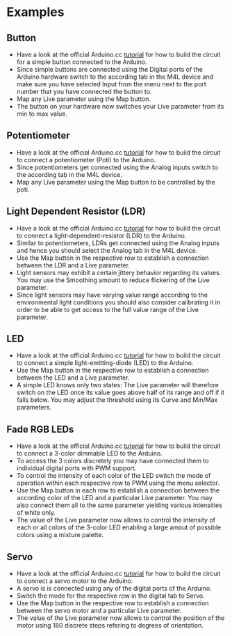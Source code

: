 # Examples

## Button 

  * Have a look at the official Arduino.cc [tutorial](https://www.arduino.cc/en/Tutorial/Button) for how to build the circuit for a simple button connected to the Arduino.
  * Since simple buttons are connected using the Digital ports of the Arduino hardware switch to the according tab in the M4L device and make sure you have selected Input from the menu next to the port number that you have connected the button to.
  * Map any Live parameter using the Map button.
  * The button on your hardware now switches your Live parameter from its min to max value.

## Potentiometer

  * Have a look at the official Arduino.cc [tutorial](https://www.arduino.cc/en/Tutorial/AnalogInput) for how to build the circuit to connect a potentiometer (Poti) to the Arduino.
  * Since potentiometers get connected using the Analog inputs switch to the according tab in the M4L device.
  * Map any Live parameter using the Map button to be controlled by the poti.

## Light Dependent Resistor (LDR) 

  * Have a look at the official Arduino.cc [tutorial](https://www.arduino.cc/en/Tutorial/AnalogInput) for how to build the circuit to connect a light-dependent-resistor (LDR) to the Arduino.
  * Similar to potentiometers, LDRs get connected using the Analog inputs and hence you should select the Analog tab in the M4L device.
  * Use the Map button in the respective row to establish a connection between the LDR and a Live parameter.
  * Light sensors may exhibit a certain jittery behavior regarding its values. You may use the Smoothing amount to reduce flickering of the Live parameter.
  * Since light sensors may have varying value range according to the environmental light conditions you should also consider calibrating it in order to be able to get access to the full value range of the Live parameter.

## LED

  * Have a look at the official Arduino.cc [tutorial](https://www.arduino.cc/en/Tutorial/Blink) for how to build the circuit to connect a simple light-emitting-diode (LED) to the Arduino.
  * Use the Map button in the respective row to establish a connection between the LED and a Live parameter.
  * A simple LED knows only two states: The Live parameter will therefore switch on the LED once its value goes above half of its range and off if it falls below. You may adjust the threshold using its Curve and Min/Max parameters.

## Fade RGB LEDs

  * Have a look at the official Arduino.cc [tutorial](https://www.arduino.cc/en/Tutorial/Fade) for how to build the circuit to connect a 3-color dimmable LED to the Arduino.
  * To access the 3 colors discretely you may have connected them to individual digital ports with PWM support. 
  * To control the intensity of each color of the LED switch the mode of operation within each respective row to PWM using the menu selector.
  * Use the Map button in each row to establish a connection between the according color of the LED and a particular Live parameter. You may also connect them all to the same parameter yielding various intensities of white only.
  * The value of the Live parameter now allows to control the intensity of each or all colors of the 3-color LED enabling a large amout of possible colors using a mixture palette.

## Servo 

  * Have a look at the official Arduino.cc [tutorial](https://www.arduino.cc/en/Tutorial/Sweep) for how to build the circuit to connect a servo motor to the Arduino.
  * A servo is is connected using any of the digital ports of the Arduino.
  * Switch the mode for the respective row in the digital tab to Servo.  
  * Use the Map button in the respective row to establish a connection between the servo motor and a particular Live parameter. 
  * The value of the Live parameter now allows to control the position of the motor using 180 discrete steps refering to degrees of orientation.